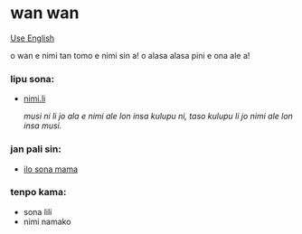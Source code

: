# wan wan

[Use English](README.md)

o wan e nimi tan tomo e nimi sin a! o alasa alasa pini e ona ale a!

### lipu sona:
* [nimi.li](https://nimi.li/)

    *musi ni li jo ala e nimi ale lon insa kulupu ni, taso kulupu li jo nimi ale lon insa musi.*

### jan pali sin:
* [ilo sona mama](https://github.com/vZekii/alchemy)

### tenpo kama:
* sona lili
* nimi namako